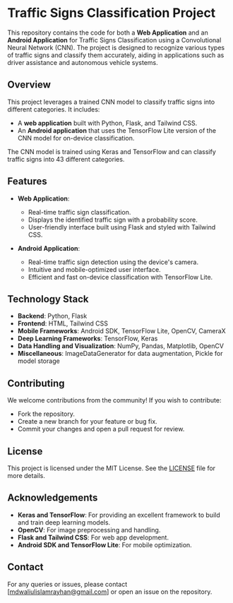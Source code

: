 # Traffic Signs Classification Project

This repository contains the code for both a **Web Application** and an **Android Application** for Traffic Signs Classification using a Convolutional Neural Network (CNN). The project is designed to recognize various types of traffic signs and classify them accurately, aiding in applications such as driver assistance and autonomous vehicle systems.

## Overview

This project leverages a trained CNN model to classify traffic signs into different categories. It includes:
- A **web application** built with Python, Flask, and Tailwind CSS.
- An **Android application** that uses the TensorFlow Lite version of the CNN model for on-device classification.

The CNN model is trained using Keras and TensorFlow and can classify traffic signs into 43 different categories.

## Features

- **Web Application**:
  - Real-time traffic sign classification.
  - Displays the identified traffic sign with a probability score.
  - User-friendly interface built using Flask and styled with Tailwind CSS.

- **Android Application**:
  - Real-time traffic sign detection using the device's camera.
  - Intuitive and mobile-optimized user interface.
  - Efficient and fast on-device classification with TensorFlow Lite.

## Technology Stack

- **Backend**: Python, Flask
- **Frontend**: HTML, Tailwind CSS
- **Mobile Frameworks**: Android SDK, TensorFlow Lite, OpenCV, CameraX
- **Deep Learning Frameworks**: TensorFlow, Keras
- **Data Handling and Visualization**: NumPy, Pandas, Matplotlib, OpenCV
- **Miscellaneous**: ImageDataGenerator for data augmentation, Pickle for model storage

## Contributing

We welcome contributions from the community! If you wish to contribute:
- Fork the repository.
- Create a new branch for your feature or bug fix.
- Commit your changes and open a pull request for review.

## License

This project is licensed under the MIT License. See the [LICENSE](LICENSE) file for more details.

## Acknowledgements

- **Keras and TensorFlow**: For providing an excellent framework to build and train deep learning models.
- **OpenCV**: For image preprocessing and handling.
- **Flask and Tailwind CSS**: For web app development.
- **Android SDK and TensorFlow Lite**: For mobile optimization.

## Contact

For any queries or issues, please contact [mdwaliulislamrayhan@gmail.com] or open an issue on the repository.
